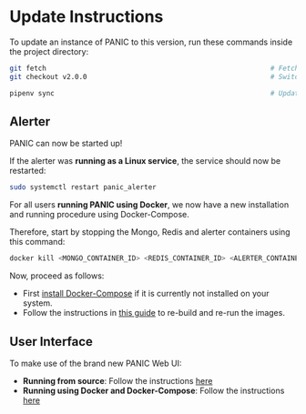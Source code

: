 # Update Instructions

To update an instance of PANIC to this version, run these commands inside the project directory:
```bash
git fetch                                                       # Fetch these changes
git checkout v2.0.0                                             # Switch to this version

pipenv sync                                                     # Update dependencies
```

## Alerter
PANIC can now be started up!

If the alerter was **running as a Linux service**, the service should now be restarted:
```bash
sudo systemctl restart panic_alerter
```

For all users **running PANIC using Docker**, we now have a new installation and running procedure using Docker-Compose.

Therefore, start by stopping the Mongo, Redis and alerter containers using this command:
```bash
docker kill <MONGO_CONTAINER_ID> <REDIS_CONTAINER_ID> <ALERTER_CONTAINER_ID>
```

Now, proceed as follows:
* First [install Docker-Compose](INSTALL_DOCKER_AND_COMPOSE.md) if it is currently not installed on your system.
* Follow the instructions in [this guide](INSTALL_AND_RUN.md#run-using-docker) to re-build and re-run the images.

## User Interface

To make use of the brand new PANIC Web UI:
* **Running from source**: Follow the instructions [here](INSTALL_AND_RUN.md#running-from-source)
* **Running using Docker and Docker-Compose**: Follow the instructions [here](INSTALL_AND_RUN.md#run-using-docker)